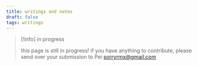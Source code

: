 ```yaml
---
title: writings and notes
draft: false
tags: writings
---
```


> [!info] in progress
> 
> this page is still in progress! if you have anything to contribute, please send over your submission to Pei sorryrmx@gmail.com
